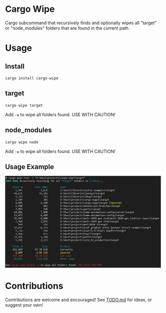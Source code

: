 # Cargo Wipe
Cargo subcommand that recursively finds and optionally wipes all "target" or "node_modules" folders that are found in the current path.

# Usage

## Install
```
cargo install cargo-wipe
```

## target
```
cargo wipe target
```
Add `-w` to wipe all folders found. USE WITH CAUTION!

## node_modules
```
cargo wipe node
```
Add `-w` to wipe all folders found. USE WITH CAUTION!

## Usage Example
![alt text](https://github.com/mihai-dinculescu/cargo-wipe/blob/master/assets/screenshot.PNG "Usage Example")

# Contributions
Contributions are welcome and encouraged! See [TODO.md](TODO.md) for ideas, or suggest your own!
